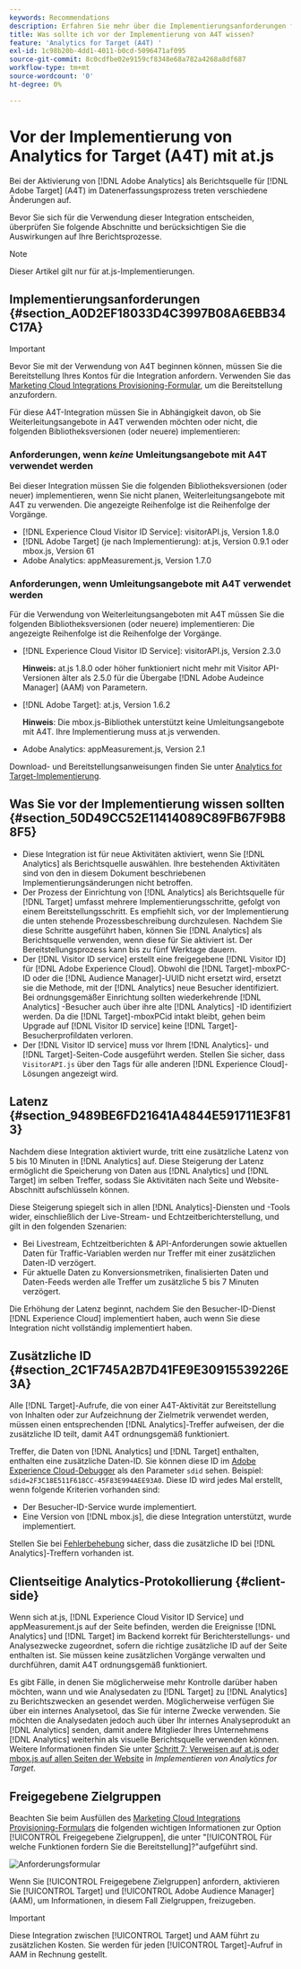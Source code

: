 ```yaml
---
keywords: Recommendations
description: Erfahren Sie mehr über die Implementierungsanforderungen für Analytics for [!DNL Target]  (A4T) und was Sie beachten müssen, bevor Sie diese Integration implementieren.
title: Was sollte ich vor der Implementierung von A4T wissen?
feature: 'Analytics for Target (A4T) '
exl-id: 1c98b20b-4dd1-4011-b0cd-5096471af095
source-git-commit: 8c0cdfbe02e9159cf8348e68a782a4268a8df687
workflow-type: tm+mt
source-wordcount: '0'
ht-degree: 0%

---
```


# Vor der Implementierung von Analytics for Target (A4T) mit at.js

Bei der Aktivierung von [!DNL Adobe Analytics] als Berichtsquelle für [!DNL Adobe Target] (A4T) im Datenerfassungsprozess treten verschiedene Änderungen auf.

Bevor Sie sich für die Verwendung dieser Integration entscheiden, überprüfen Sie folgende Abschnitte und berücksichtigen Sie die Auswirkungen auf Ihre Berichtsprozesse.

>[!NOTE]
>
>Dieser Artikel gilt nur für at.js-Implementierungen.

## Implementierungsanforderungen {#section_A0D2EF18033D4C3997B08A6EBB34C17A}

>[!IMPORTANT]
>
>Bevor Sie mit der Verwendung von A4T beginnen können, müssen Sie die Bereitstellung Ihres Kontos für die Integration anfordern. Verwenden Sie das [Marketing Cloud Integrations Provisioning-Formular](https://www.adobe.com/go/audiences), um die Bereitstellung anzufordern.

Für diese A4T-Integration müssen Sie in Abhängigkeit davon, ob Sie Weiterleitungsangebote in A4T verwenden möchten oder nicht, die folgenden Bibliotheksversionen (oder neuere) implementieren:

### Anforderungen, wenn *keine* Umleitungsangebote mit A4T verwendet werden

Bei dieser Integration müssen Sie die folgenden Bibliotheksversionen (oder neuer) implementieren, wenn Sie nicht planen, Weiterleitungsangebote mit A4T zu verwenden. Die angezeigte Reihenfolge ist die Reihenfolge der Vorgänge.

* [!DNL Experience Cloud Visitor ID Service]: visitorAPI.js, Version 1.8.0
* [!DNL Adobe Target] (je nach Implementierung): at.js, Version 0.9.1 oder mbox.js, Version 61
* Adobe Analytics: appMeasurement.js, Version 1.7.0

### Anforderungen, wenn Umleitungsangebote mit A4T verwendet werden

Für die Verwendung von Weiterleitungsangeboten mit A4T müssen Sie die folgenden Bibliotheksversionen (oder neuere) implementieren: Die angezeigte Reihenfolge ist die Reihenfolge der Vorgänge.

* [!DNL Experience Cloud Visitor ID Service]: visitorAPI.js, Version 2.3.0

   **Hinweis:**  at.js 1.8.0 oder höher funktioniert nicht mehr mit Visitor API-Versionen älter als 2.5.0 für die Übergabe  [!DNL Adobe Audeince Manager] (AAM) von Parametern.

* [!DNL Adobe Target]: at.js, Version 1.6.2

   **Hinweis**: Die mbox.js-Bibliothek unterstützt keine Umleitungsangebote mit A4T. Ihre Implementierung muss at.js verwenden.

* Adobe Analytics: appMeasurement.js, Version 2.1

Download- und Bereitstellungsanweisungen finden Sie unter [Analytics for Target-Implementierung](/help/c-integrating-target-with-mac/a4t/a4timplementation.md).

## Was Sie vor der Implementierung wissen sollten {#section_50D49CC52E11414089C89FB67F9B88F5}

* Diese Integration ist für neue Aktivitäten aktiviert, wenn Sie [!DNL Analytics] als Berichtsquelle auswählen. Ihre bestehenden Aktivitäten sind von den in diesem Dokument beschriebenen Implementierungsänderungen nicht betroffen.
* Der Prozess der Einrichtung von [!DNL Analytics] als Berichtsquelle für [!DNL Target] umfasst mehrere Implementierungsschritte, gefolgt von einem Bereitstellungsschritt. Es empfiehlt sich, vor der Implementierung die unten stehende Prozessbeschreibung durchzulesen. Nachdem Sie diese Schritte ausgeführt haben, können Sie [!DNL Analytics] als Berichtsquelle verwenden, wenn diese für Sie aktiviert ist. Der Bereitstellungsprozess kann bis zu fünf Werktage dauern.
* Der [!DNL Visitor ID service] erstellt eine freigegebene [!DNL Visitor ID] für [!DNL Adobe Experience Cloud]. Obwohl die [!DNL Target]-mboxPC-ID oder die [!DNL Audience Manager]-UUID nicht ersetzt wird, ersetzt sie die Methode, mit der [!DNL Analytics] neue Besucher identifiziert. Bei ordnungsgemäßer Einrichtung sollten wiederkehrende [!DNL Analytics] -Besucher auch über ihre alte [!DNL Analytics] -ID identifiziert werden. Da die [!DNL Target]-mboxPCid intakt bleibt, gehen beim Upgrade auf [!DNL Visitor ID service] keine [!DNL Target]-Besucherprofildaten verloren.
* Der [!DNL Visitor ID service] muss vor Ihrem [!DNL Analytics]- und [!DNL Target]-Seiten-Code ausgeführt werden. Stellen Sie sicher, dass `VisitorAPI.js` über den Tags für alle anderen [!DNL Experience Cloud]-Lösungen angezeigt wird.

## Latenz {#section_9489BE6FD21641A4844E591711E3F813}

Nachdem diese Integration aktiviert wurde, tritt eine zusätzliche Latenz von 5 bis 10 Minuten in [!DNL Analytics] auf. Diese Steigerung der Latenz ermöglicht die Speicherung von Daten aus [!DNL Analytics] und [!DNL Target] im selben Treffer, sodass Sie Aktivitäten nach Seite und Website-Abschnitt aufschlüsseln können.

Diese Steigerung spiegelt sich in allen [!DNL Analytics]-Diensten und -Tools wider, einschließlich der Live-Stream- und Echtzeitberichterstellung, und gilt in den folgenden Szenarien:

* Bei Livestream, Echtzeitberichten &amp; API-Anforderungen sowie aktuellen Daten für Traffic-Variablen werden nur Treffer mit einer zusätzlichen Daten-ID verzögert.
* Für aktuelle Daten zu Konversionsmetriken, finalisierten Daten und Daten-Feeds werden alle Treffer um zusätzliche 5 bis 7 Minuten verzögert.

Die Erhöhung der Latenz beginnt, nachdem Sie den Besucher-ID-Dienst [!DNL Experience Cloud] implementiert haben, auch wenn Sie diese Integration nicht vollständig implementiert haben.

## Zusätzliche ID  {#section_2C1F745A2B7D41FE9E30915539226E3A}

Alle [!DNL Target]-Aufrufe, die von einer A4T-Aktivität zur Bereitstellung von Inhalten oder zur Aufzeichnung der Zielmetrik verwendet werden, müssen einen entsprechenden [!DNL Analytics]-Treffer aufweisen, der die zusätzliche ID teilt, damit A4T ordnungsgemäß funktioniert.

Treffer, die Daten von [!DNL Analytics] und [!DNL Target] enthalten, enthalten eine zusätzliche Daten-ID. Sie können diese ID im [Adobe Experience Cloud-Debugger](https://experienceleague.adobe.com/docs/debugger/using/experience-cloud-debugger.html) als den Parameter `sdid` sehen. Beispiel: `sdid=2F3C18E511F618CC-45F83E994AEE93A0`. Diese ID wird jedes Mal erstellt, wenn folgende Kriterien vorhanden sind:

* Der Besucher-ID-Service wurde implementiert.
* Eine Version von [!DNL mbox.js], die diese Integration unterstützt, wurde implementiert.

Stellen Sie bei [Fehlerbehebung](/help/c-integrating-target-with-mac/a4t/c-a4t-troubleshooting/a4t-troubleshooting.md) sicher, dass die zusätzliche ID bei [!DNL Analytics]-Treffern vorhanden ist.

## Clientseitige Analytics-Protokollierung {#client-side}

Wenn sich at.js, [!DNL Experience Cloud Visitor ID Service] und appMeasurement.js auf der Seite befinden, werden die Ereignisse [!DNL Analytics] und [!DNL Target] im Backend korrekt für Berichterstellungs- und Analysezwecke zugeordnet, sofern die richtige zusätzliche ID auf der Seite enthalten ist. Sie müssen keine zusätzlichen Vorgänge verwalten und durchführen, damit A4T ordnungsgemäß funktioniert.

Es gibt Fälle, in denen Sie möglicherweise mehr Kontrolle darüber haben möchten, wann und wie Analysedaten zu [!DNL Target] zu [!DNL Analytics] zu Berichtszwecken an  gesendet werden. Möglicherweise verfügen Sie über ein internes Analysetool, das Sie für interne Zwecke verwenden. Sie möchten die Analysedaten jedoch auch über Ihr internes Analyseprodukt an [!DNL Analytics] senden, damit andere Mitglieder Ihres Unternehmens [!DNL Analytics] weiterhin als visuelle Berichtsquelle verwenden können. Weitere Informationen finden Sie unter [Schritt 7: Verweisen auf at.js oder mbox.js auf allen Seiten der Website](/help/c-integrating-target-with-mac/a4t/a4timplementation.md#step7) in *Implementieren von Analytics for Target*.

## Freigegebene Zielgruppen

Beachten Sie beim Ausfüllen des [Marketing Cloud Integrations Provisioning-Formulars](https://www.adobe.com/go/audiences) die folgenden wichtigen Informationen zur Option [!UICONTROL Freigegebene Zielgruppen], die unter &quot;[!UICONTROL Für welche Funktionen fordern Sie die Bereitstellung]?&quot;aufgeführt sind.

![Anforderungsformular](/help/c-integrating-target-with-mac/a4t/assets/request-form.png)

Wenn Sie [!UICONTROL Freigegebene Zielgruppen] anfordern, aktivieren Sie [!UICONTROL Target] und [!UICONTROL Adobe Audience Manager] (AAM), um Informationen, in diesem Fall Zielgruppen, freizugeben.

>[!IMPORTANT]
>
>Diese Integration zwischen [!UICONTROL Target] und AAM führt zu zusätzlichen Kosten. Sie werden für jeden [!UICONTROL Target]-Aufruf in AAM in Rechnung gestellt.
